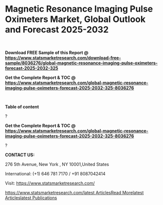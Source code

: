 <h1>Magnetic Resonance Imaging Pulse Oximeters Market, Global Outlook and Forecast 2025-2032</h1><br/><p><strong>Download FREE Sample of this Report @ <a href="https://www.statsmarketresearch.com/download-free-sample/8036276/global-magnetic-resonance-imaging-pulse-oximeters-forecast-2025-2032-325">https://www.statsmarketresearch.com/download-free-sample/8036276/global-magnetic-resonance-imaging-pulse-oximeters-forecast-2025-2032-325</a></strong></p>
 
 
 
 <div><b>Get the Complete Report & TOC @ <a href="https://www.statsmarketresearch.com/global-magnetic-resonance-imaging-pulse-oximeters-forecast-2025-2032-325-8036276">https://www.statsmarketresearch.com/global-magnetic-resonance-imaging-pulse-oximeters-forecast-2025-2032-325-8036276</a></b></div>
 
 
 
 <p><br />
 
 <b>Table of content</b></p>
 
 
 
 <p>? </p>
 
 
 
 <div><b>Get the Complete Report & TOC @ <a href="https://www.statsmarketresearch.com/global-magnetic-resonance-imaging-pulse-oximeters-forecast-2025-2032-325-8036276">https://www.statsmarketresearch.com/global-magnetic-resonance-imaging-pulse-oximeters-forecast-2025-2032-325-8036276</a></b></div>
 
 
 
 <p>? </p>
 
 
 
 <p><b>CONTACT US:</b><br />
 
 276 5th Avenue, New York , NY 10001,United States<br />
 
 International: (+1) 646 781 7170 / +91 8087042414<br />
 
 Visit: <a href="https://www.statsmarketresearch.com/">https://www.statsmarketresearch.com/</a><br />
 
 <a href="https://gyeongbokgung.com">https://www.statsmarketresearch.com/</a><a href="https://hallyeomaritime.com">latest Articles</a><a href="https://jingwansa.com">Read More</a><a href="https://nguoiviet.jp/">latest Articles</a><a href="https://www.intelmarketresearch.com/">latest Publications</a></p>